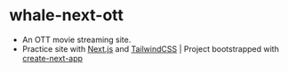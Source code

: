 # whale-next-ott

- An OTT movie streaming site.
- Practice site with [Next.js](https://nextjs.org/) and [TailwindCSS](https://tailwindcss.com/) | Project bootstrapped with [create-next-app](https://github.com/vercel/next.js/tree/canary/packages/create-next-app)
